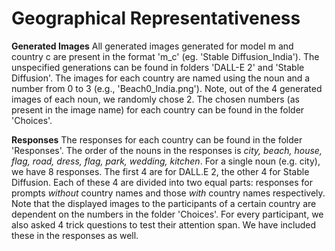 # Geographical Representativeness

**Generated Images** All generated images generated for model m and country c are present in the format 'm_c' (eg. 'Stable Diffusion_India'). The unspecified generations can be found in folders 'DALL-E 2' and 'Stable Diffusion'. The images for each country are named using the noun and a number from 0 to 3 (e.g., 'Beach0_India.png'). Note, out of the 4 generated images of each noun, we randomly chose 2. The chosen numbers (as present in the image name) for each country can be found in the folder 'Choices'. 

**Responses** The responses for each country can be found in the folder 'Responses'. The order of the nouns in the responses is *city, beach, house, flag, road, dress, flag, park, wedding, kitchen*. For a single noun (e.g. city), we have 8 responses. The first 4 are for DALL.E 2, the other 4 for Stable Diffusion. Each of these 4 are divided into two equal parts: responses for prompts *without* country names and those *with* country names respectively. Note that the displayed images to the participants of a certain country are dependent on the numbers in the folder 'Choices'. For every participant, we also asked 4 trick questions to test their attention span. We have included these in the responses as well.
